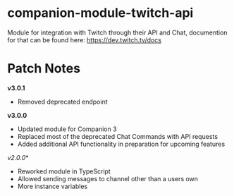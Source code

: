 # companion-module-twitch-api

Module for integration with Twitch through their API and Chat, documention for that can be found here: https://dev.twitch.tv/docs



# Patch Notes
**v3.0.1**
- Removed deprecated endpoint 

**v3.0.0**
- Updated module for Companion 3
- Replaced most of the deprecated Chat Commands with API requests
- Added additional API functionality in preparation for upcoming features

*v2.0.0**
- Reworked module in TypeScript
- Allowed sending messages to channel other than a users own
- More instance variables

